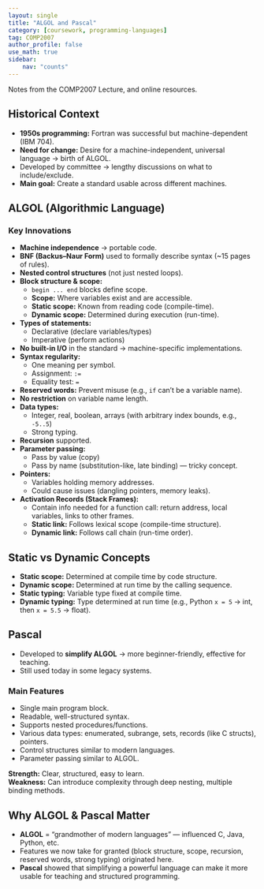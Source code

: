 ```yaml
---
layout: single
title: "ALGOL and Pascal"
category: [coursework, programming-languages]
tag: COMP2007
author_profile: false
use_math: true
sidebar:
    nav: "counts"
---
```


Notes from the COMP2007 Lecture, and online resources.


## Historical Context
- **1950s programming:** Fortran was successful but machine-dependent (IBM 704).
- **Need for change:** Desire for a machine-independent, universal language → birth of ALGOL.
- Developed by committee → lengthy discussions on what to include/exclude.
- **Main goal:** Create a standard usable across different machines.


## ALGOL (Algorithmic Language)

### Key Innovations
- **Machine independence** → portable code.
- **BNF (Backus–Naur Form)** used to formally describe syntax (~15 pages of rules).
- **Nested control structures** (not just nested loops).
- **Block structure & scope:**
  - `begin ... end` blocks define scope.
  - **Scope:** Where variables exist and are accessible.
  - **Static scope:** Known from reading code (compile-time).
  - **Dynamic scope:** Determined during execution (run-time).
- **Types of statements:**
  - Declarative (declare variables/types)
  - Imperative (perform actions)
- **No built-in I/O** in the standard → machine-specific implementations.
- **Syntax regularity:**
  - One meaning per symbol.
  - Assignment: `:=`
  - Equality test: `=`
- **Reserved words:** Prevent misuse (e.g., `if` can’t be a variable name).
- **No restriction** on variable name length.
- **Data types:**
  - Integer, real, boolean, arrays (with arbitrary index bounds, e.g., `-5..5`)
  - Strong typing.
- **Recursion** supported.
- **Parameter passing:**
  - Pass by value (copy)
  - Pass by name (substitution-like, late binding) — tricky concept.
- **Pointers:**
  - Variables holding memory addresses.
  - Could cause issues (dangling pointers, memory leaks).
- **Activation Records (Stack Frames):**
  - Contain info needed for a function call: return address, local variables, links to other frames.
  - **Static link:** Follows lexical scope (compile-time structure).
  - **Dynamic link:** Follows call chain (run-time order).


## Static vs Dynamic Concepts

- **Static scope:** Determined at compile time by code structure.
- **Dynamic scope:** Determined at run time by the calling sequence.
- **Static typing:** Variable type fixed at compile time.
- **Dynamic typing:** Type determined at run time (e.g., Python `x = 5` → int, then `x = 5.5` → float).


## Pascal

- Developed to **simplify ALGOL** → more beginner-friendly, effective for teaching.
- Still used today in some legacy systems.

### Main Features
- Single main program block.
- Readable, well-structured syntax.
- Supports nested procedures/functions.
- Various data types: enumerated, subrange, sets, records (like C structs), pointers.
- Control structures similar to modern languages.
- Parameter passing similar to ALGOL.

**Strength:** Clear, structured, easy to learn.  
**Weakness:** Can introduce complexity through deep nesting, multiple binding methods.


## Why ALGOL & Pascal Matter

- **ALGOL** = “grandmother of modern languages” — influenced C, Java, Python, etc.
- Features we now take for granted (block structure, scope, recursion, reserved words, strong typing) originated here.
- **Pascal** showed that simplifying a powerful language can make it more usable for teaching and structured programming.
